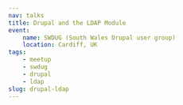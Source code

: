 ```yaml
---
nav: talks
title: Drupal and the LDAP Module
event:
    name: SWDUG (South Wales Drupal user group)
    location: Cardiff, UK
tags:
    - meetup
    - swdug
    - drupal
    - ldap
slug: drupal-ldap
---
```

